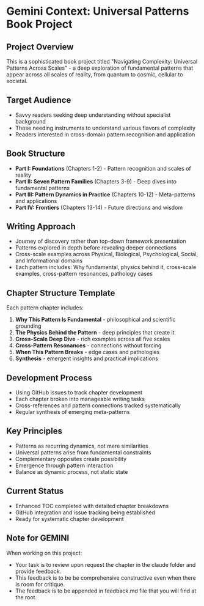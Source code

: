 # Gemini Context: Universal Patterns Book Project

## Project Overview
This is a sophisticated book project titled "Navigating Complexity: Universal Patterns Across Scales" - a deep exploration of fundamental patterns that appear across all scales of reality, from quantum to cosmic, cellular to societal.

## Target Audience
- Savvy readers seeking deep understanding without specialist background
- Those needing instruments to understand various flavors of complexity
- Readers interested in cross-domain pattern recognition and application

## Book Structure
- **Part I: Foundations** (Chapters 1-2) - Pattern recognition and scales of reality
- **Part II: Seven Pattern Families** (Chapters 3-9) - Deep dives into fundamental patterns
- **Part III: Pattern Dynamics in Practice** (Chapters 10-12) - Meta-patterns and applications
- **Part IV: Frontiers** (Chapters 13-14) - Future directions and wisdom

## Writing Approach
- Journey of discovery rather than top-down framework presentation
- Patterns explored in depth before revealing deeper connections
- Cross-scale examples across Physical, Biological, Psychological, Social, and Informational domains
- Each pattern includes: Why fundamental, physics behind it, cross-scale examples, cross-pattern resonances, pathology cases

## Chapter Structure Template
Each pattern chapter includes:
1. **Why This Pattern Is Fundamental** - philosophical and scientific grounding
2. **The Physics Behind the Pattern** - deep principles that create it
3. **Cross-Scale Deep Dive** - rich examples across all five scales
4. **Cross-Pattern Resonances** - connections without forcing
5. **When This Pattern Breaks** - edge cases and pathologies
6. **Synthesis** - emergent insights and practical implications

## Development Process
- Using GitHub issues to track chapter development
- Each chapter broken into manageable writing tasks
- Cross-references and pattern connections tracked systematically
- Regular synthesis of emerging meta-patterns

## Key Principles
- Patterns as recurring dynamics, not mere similarities
- Universal patterns arise from fundamental constraints
- Complementary opposites create possibility
- Emergence through pattern interaction
- Balance as dynamic process, not static state

## Current Status
- Enhanced TOC completed with detailed chapter breakdowns
- GitHub integration and issue tracking being established
- Ready for systematic chapter development

## Note for GEMINI
When working on this project:
- Your task is to review upon request the chapter in the claude folder and provide feedback. 
- This feedback is to be be comprehensive constructive even when there is room for critique.
- The feedback is to be appended in feedback.md file that you will find at the root.